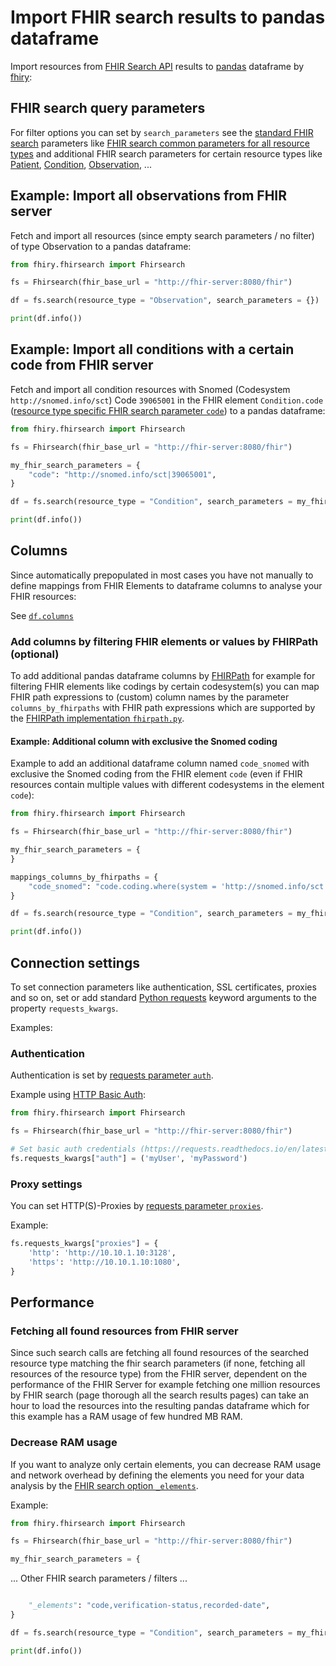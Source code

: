 # Import FHIR search results to pandas dataframe

Import resources from [FHIR Search API](https://www.hl7.org/fhir/search.html) results to [pandas](https://pandas.pydata.org/docs/user_guide/index.html) dataframe by [fhiry](README.md):

## FHIR search query parameters

For filter options you can set by `search_parameters` see the [standard FHIR search](https://www.hl7.org/fhir/search.html) parameters like [FHIR search common parameters for all resource types](https://www.hl7.org/fhir/search.html#standard) and additional FHIR search parameters for certain resource types like [Patient](https://www.hl7.org/fhir/patient.html#search), [Condition](https://www.hl7.org/fhir/condition.html#search), [Observation](https://www.hl7.org/fhir/observation.html#search), ...

## Example: Import all observations from FHIR server

Fetch and import all resources (since empty search parameters / no filter) of type Observation to a pandas dataframe:

```python
from fhiry.fhirsearch import Fhirsearch

fs = Fhirsearch(fhir_base_url = "http://fhir-server:8080/fhir")

df = fs.search(resource_type = "Observation", search_parameters = {})

print(df.info())
```

## Example: Import all conditions with a certain code from FHIR server

Fetch and import all condition resources with Snomed (Codesystem `http://snomed.info/sct`) Code `39065001` in the FHIR element `Condition.code` ([resource type specific FHIR search parameter `code`](https://www.hl7.org/fhir/condition.html#search)) to a pandas dataframe:

```python
from fhiry.fhirsearch import Fhirsearch

fs = Fhirsearch(fhir_base_url = "http://fhir-server:8080/fhir")

my_fhir_search_parameters = {
    "code": "http://snomed.info/sct|39065001",
}

df = fs.search(resource_type = "Condition", search_parameters = my_fhir_search_parameters)

print(df.info())
```

## Columns

Since automatically prepopulated in most cases you have not manually to define mappings from FHIR Elements to dataframe columns to analyse your FHIR resources:

See [`df.columns`](README.md#columns)

### Add columns by filtering FHIR elements or values by FHIRPath (optional)

To add additional pandas dataframe columns by [FHIRPath](http://hl7.org/fhir/fhirpath.html) for example for filtering FHIR elements like codings by certain codesystem(s) you can map FHIR path expressions to (custom) column names by the parameter `columns_by_fhirpaths` with FHIR path expressions which are supported by the [FHIRPath implementation `fhirpath.py`](https://github.com/beda-software/fhirpath-py).

#### Example: Additional column with exclusive the Snomed coding

Example to add an additional dataframe column named `code_snomed` with exclusive the Snomed coding from the FHIR element `code` (even if FHIR resources contain multiple values with different codesystems in the element `code`):

```python
from fhiry.fhirsearch import Fhirsearch

fs = Fhirsearch(fhir_base_url = "http://fhir-server:8080/fhir")

my_fhir_search_parameters = {
}

mappings_columns_by_fhirpaths = {
    "code_snomed": "code.coding.where(system = 'http://snomed.info/sct').code",
}

df = fs.search(resource_type = "Condition", search_parameters = my_fhir_search_parameters, columns_by_fhirpaths = mappings_columns_by_fhirpaths)

print(df.info())
```


## Connection settings

To set connection parameters like authentication, SSL certificates, proxies and so on, set or add standard [Python requests](https://requests.readthedocs.io/en/latest/) keyword arguments to the property `requests_kwargs`.

Examples:

### Authentication

Authentication is set by [requests parameter `auth`](https://requests.readthedocs.io/en/latest/user/authentication/).

Example using [HTTP Basic Auth](https://requests.readthedocs.io/en/latest/user/authentication/#basic-authentication):

```python
from fhiry.fhirsearch import Fhirsearch

fs = Fhirsearch(fhir_base_url = "http://fhir-server:8080/fhir")

# Set basic auth credentials (https://requests.readthedocs.io/en/latest/user/authentication/#basic-authentication)
fs.requests_kwargs["auth"] = ('myUser', 'myPassword')
```

### Proxy settings

You can set HTTP(S)-Proxies by [requests parameter `proxies`](https://requests.readthedocs.io/en/latest/user/advanced/#proxies).

Example:

```python
fs.requests_kwargs["proxies"] = {
    'http': 'http://10.10.1.10:3128',
    'https': 'http://10.10.1.10:1080',
}
```

## Performance

### Fetching all found resources from FHIR server

Since such search calls are fetching all found resources of the searched resource type matching the fhir search parameters (if none, fetching all resources of the resource type) from the FHIR server, dependent on the performance of the FHIR Server for example fetching one million resources by FHIR search (page thorough all the search results pages) can take an hour to load the resources into the resulting pandas dataframe which for this example has a RAM usage of few hundred MB RAM.

### Decrease RAM usage

If you want to analyze only certain elements, you can decrease RAM usage and network overhead by defining the elements you need for your data analysis by the [FHIR search option `_elements`](https://www.hl7.org/fhir/search.html#elements).

Example:

```python
from fhiry.fhirsearch import Fhirsearch

fs = Fhirsearch(fhir_base_url = "http://fhir-server:8080/fhir")

my_fhir_search_parameters = {
```
... Other FHIR search parameters / filters ...

```python

    "_elements": "code,verification-status,recorded-date",
}

df = fs.search(resource_type = "Condition", search_parameters = my_fhir_search_parameters)

print(df.info())
```
